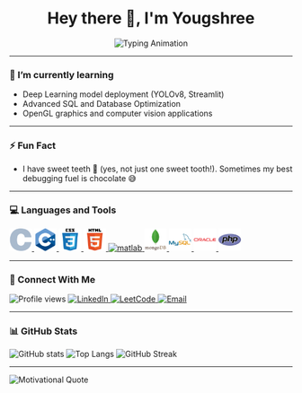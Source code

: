 <h1 align="center">Hey there 👋, I'm Yougshree</h1>  

<div style="display: flex; justify-content: center;">
  <img 
    src="https://readme-typing-svg.herokuapp.com?font=Fira+Code&duration=3000&pause=1000&color=00F7F7&width=435&lines=Welcome+to+my+GitHub!" 
    alt="Typing Animation" 
    style="display: block;"
  />
</div>
  
---

### 🌱 I’m currently learning  
- Deep Learning model deployment (YOLOv8, Streamlit)  
- Advanced SQL and Database Optimization  
- OpenGL graphics and computer vision applications  

---

### ⚡ Fun Fact  
- I have sweet teeth 🍫 (yes, not just one sweet tooth!). Sometimes my best debugging fuel is chocolate 😅  

---

### 💻 Languages and Tools  
<p align="left"> 
  <a href="https://www.cprogramming.com/" target="_blank" rel="noreferrer"> 
    <img src="https://raw.githubusercontent.com/devicons/devicon/master/icons/c/c-original.svg" alt="c" width="40" height="40"/> 
  </a> 
  <a href="https://www.w3schools.com/cpp/" target="_blank" rel="noreferrer"> 
    <img src="https://raw.githubusercontent.com/devicons/devicon/master/icons/cplusplus/cplusplus-original.svg" alt="cplusplus" width="40" height="40"/> 
  </a> 
  <a href="https://www.w3schools.com/css/" target="_blank" rel="noreferrer"> 
    <img src="https://raw.githubusercontent.com/devicons/devicon/master/icons/css3/css3-original-wordmark.svg" alt="css3" width="40" height="40"/> 
  </a> 
  <a href="https://www.w3.org/html/" target="_blank" rel="noreferrer"> 
    <img src="https://raw.githubusercontent.com/devicons/devicon/master/icons/html5/html5-original-wordmark.svg" alt="html5" width="40" height="40"/> 
  </a> 
  <a href="https://www.mathworks.com/" target="_blank" rel="noreferrer"> 
    <img src="https://upload.wikimedia.org/wikipedia/commons/2/21/Matlab_Logo.png" alt="matlab" width="40" height="40"/> 
  </a> 
  <a href="https://www.mongodb.com/" target="_blank" rel="noreferrer"> 
    <img src="https://raw.githubusercontent.com/devicons/devicon/master/icons/mongodb/mongodb-original-wordmark.svg" alt="mongodb" width="40" height="40"/> 
  </a> 
  <a href="https://www.mysql.com/" target="_blank" rel="noreferrer"> 
    <img src="https://raw.githubusercontent.com/devicons/devicon/master/icons/mysql/mysql-original-wordmark.svg" alt="mysql" width="40" height="40"/> 
  </a> 
  <a href="https://www.oracle.com/" target="_blank" rel="noreferrer"> 
    <img src="https://raw.githubusercontent.com/devicons/devicon/master/icons/oracle/oracle-original.svg" alt="oracle" width="40" height="40"/> 
  </a> 
  <a href="https://www.php.net" target="_blank" rel="noreferrer"> 
    <img src="https://raw.githubusercontent.com/devicons/devicon/master/icons/php/php-original.svg" alt="php" width="40" height="40"/> 
  </a> 
</p>  

---
### 🔗 Connect With Me  
<p align="left">
  <img src="https://komarev.com/ghpvc/?username=yougshree&color=blue" alt="Profile views"/>
  <a href="https://www.linkedin.com/in/yougshreesahaurmy">
    <img src="https://img.shields.io/badge/LinkedIn-Profile-blue" alt="LinkedIn"/>
  </a>
  <a href="https://leetcode.com/u/Yougshree/">
    <img src="https://img.shields.io/badge/LeetCode-Profile-yellow" alt="LeetCode"/>
  </a>
  <a href="mailto:yougshreesahaurmy@gmail.com">
    <img src="https://img.shields.io/badge/Email-Contact-red" alt="Email"/>
  </a>
</p>

---

### 📊 GitHub Stats
<p align="left">
  <img src="https://github-readme-stats.vercel.app/api?username=yougshree&show_icons=true&theme=tokyonight" alt="GitHub stats" height="150" />
  <img src="https://github-readme-stats.vercel.app/api/top-langs/?username=yougshree&layout=compact&theme=tokyonight" alt="Top Langs" height="150" />
  <img src="https://github-readme-streak-stats.herokuapp.com/?user=yougshree&theme=tokyonight" alt="GitHub Streak" height="150" />
</p>

---
![Motivational Quote](https://capsule-render.vercel.app/api?type=rect&color=0:00F260,100:0575E6&height=80&section=footer&text=Believe+you+can+and+you’re+halfway+there.+–+Theodore+Roosevelt&fontColor=fff&fontSize=20&animation=fadeIn)





